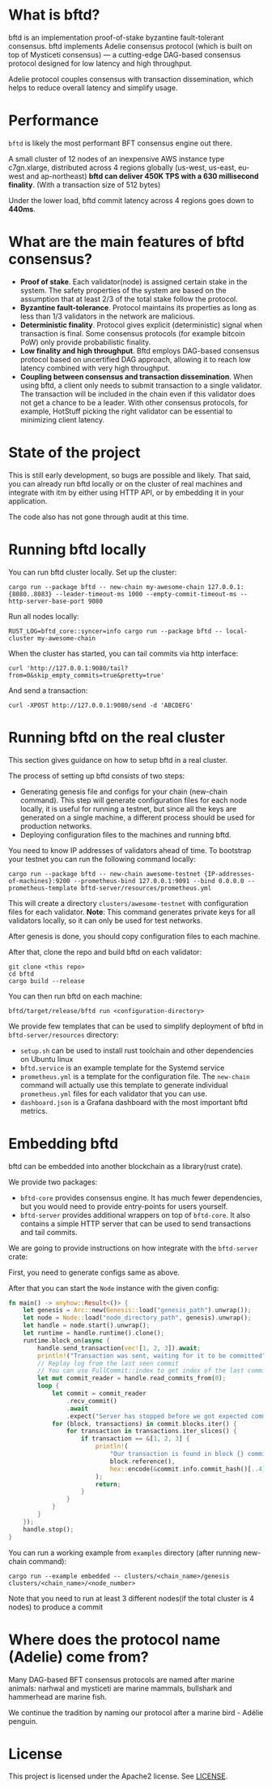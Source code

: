 # What is bftd?

bftd is an implementation proof-of-stake byzantine fault-tolerant consensus. bftd implements Adelie consensus protocol (which is built on top of Mysticeti consensus) — a cutting-edge DAG-based consensus protocol designed for low latency and high throughput.

Adelie protocol couples consensus with transaction dissemination, which helps to reduce overall latency and simplify usage.

# Performance
`bftd` is likely the most performant BFT consensus engine out there.

A small cluster of 12 nodes of an inexpensive AWS instance type c7gn.xlarge, distributed across 4 regions globally (us-west, us-east, eu-west and ap-northeast) **bftd can deliver 450K TPS with a 630 millisecond finality**. (With a transaction size of 512 bytes)

Under the lower load, bftd commit latency across 4 regions goes down to **440ms**.

# What are the main features of bftd consensus?

* **Proof of stake**. Each validator(node) is assigned certain stake in the system. The safety properties of the system are based on the assumption that at least 2/3 of the total stake follow the protocol.
* **Byzantine fault-tolerance**. Protocol maintains its properties as long as less than 1/3 validators in the network are malicious. 
* **Deterministic finality**. Protocol gives explicit (deterministic) signal when transaction is final. Some consensus protocols (for example bitcoin PoW) only provide probabilistic finality. 
* **Low finality and high throughput**. Bftd employs DAG-based consensus protocol based on uncertified DAG approach, allowing it to reach low latency combined with very high throughput. 
* **Coupling between consensus and transaction dissemination**. When using bftd, a client only needs to submit transaction to a single validator. The transaction will be included in the chain even if this validator does not get a chance to be a leader. With other consensus protocols, for example, HotStuff picking the right validator can be essential to minimizing client latency.

# State of the project

This is still early development, so bugs are possible and likely.
That said, you can already run bftd locally or on the cluster of real
machines and integrate with itm by either using HTTP API, or by embedding it in your application.

The code also has not gone through audit at this time.

# Running bftd locally

You can run bftd cluster locally.
Set up the cluster:
```
cargo run --package bftd -- new-chain my-awesome-chain 127.0.0.1:{8080..8083} --leader-timeout-ms 1000 --empty-commit-timeout-ms --http-server-base-port 9080
```
Run all nodes locally:
```
RUST_LOG=bftd_core::syncer=info cargo run --package bftd -- local-cluster my-awesome-chain
```
When the cluster has started, you can tail commits via http interface:
```
curl 'http://127.0.0.1:9080/tail?from=0&skip_empty_commits=true&pretty=true'
```
And send a transaction:
```
curl -XPOST http://127.0.0.1:9080/send -d 'ABCDEFG'
```

# Running bftd on the real cluster 

This section gives guidance on how to setup bftd in a real cluster.

The process of setting up bftd consists of two steps:

- Generating genesis file and configs for your chain (new-chain command). This step will generate configuration files for each node locally, it is useful for running a testnet, but since all the keys are generated on a single machine, a different process should be used for production networks.  
- Deploying configuration files to the machines and running bftd.

You need to know IP addresses of validators ahead of time. 
To bootstrap your testnet you can run the following command locally:
```
cargo run --package bftd -- new-chain awesome-testnet {IP-addresses-of-machines}:9200 --prometheus-bind 127.0.0.1:9091 --bind 0.0.0.0 --prometheus-template bftd-server/resources/prometheus.yml
```

This will create a directory `clusters/awesome-testnet` with configuration files for each validator.
**Note**: This command generates private keys for all validators locally, so it can only be used for test networks.

After genesis is done, you should copy configuration files to each machine.

After that, clone the repo and build bftd on each validator:
```
git clone <this repo>
cd bftd
cargo build --release
```

You can then run bftd on each machine:
```
bftd/target/release/bftd run <configuration-directory>
```

We provide few templates that can be used to simplify deployment of bftd in `bftd-server/resources` directory:

* `setup.sh` can be used to install rust toolchain and other dependencies on Ubuntu linux
* `bftd.service` is an example template for the Systemd service
* `prometheus.yml` is a template for the configuration file. The `new-chain` command will actually use this template to generate individual `prometheus.yml` files for each validator that you can use. 
* `dashboard.json` is a Grafana dashboard with the most important bftd metrics.

# Embedding bftd

bftd can be embedded into another blockchain as a library(rust crate).

We provide two packages:
* `bftd-core` provides consensus engine. It has much fewer dependencies, but you would need to provide entry-points for users yourself.
* `bftd-server` provides additional wrappers on top of `bftd-core`. It also contains a simple HTTP server that can be used to send transactions and tail commits. 

We are going to provide instructions on how integrate with the `bftd-server` crate:

First, you need to generate configs same as above.

After that you can start the `Node` instance with the given config:

```rust
fn main() -> anyhow::Result<()> {
    let genesis = Arc::new(Genesis::load("genesis_path").unwrap());
    let node = Node::load("node_directory_path", genesis).unwrap();
    let handle = node.start().unwrap();
    let runtime = handle.runtime().clone();
    runtime.block_on(async {
        handle.send_transaction(vec![1, 2, 3]).await;
        println!("Transaction was sent, waiting for it to be committed");
        // Replay log from the last seen commit
        // You can use FullCommit::index to get index of the last commit
        let mut commit_reader = handle.read_commits_from(0);
        loop {
            let commit = commit_reader
                .recv_commit()
                .await
                .expect("Server has stopped before we got expected commit");
            for (block, transactions) in commit.blocks.iter() {
                for transaction in transactions.iter_slices() {
                    if transaction == &[1, 2, 3] {
                        println!(
                            "Our transaction is found in block {} committed by commit {}!",
                            block.reference(),
                            hex::encode(&commit.info.commit_hash()[..4])
                        );
                        return;
                    }
                }
            }
        }
    });
    handle.stop();
}
```

You can run a working example from `examples` directory (after running new-chain command):
```
cargo run --example embedded -- clusters/<chain_name>/genesis clusters/<chain_name>/<node_number>
```

Note that you need to run at least 3 different nodes(if the total cluster is 4 nodes) to produce a commit

# Where does the protocol name (Adelie) come from?

Many DAG-based BFT consensus protocols are named after marine animals: 
narhwal and mysticeti are marine mammals, bullshark and hammerhead are marine fish.

We continue the tradition by naming our protocol after a marine bird - Adélie penguin.

# License

This project is licensed under the Apache2 license. See [LICENSE](LICENSE).
